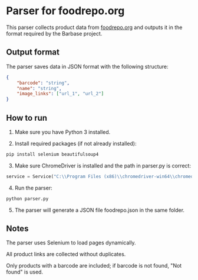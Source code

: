 # Parser for foodrepo.org

This parser collects product data from [foodrepo.org](https://www.foodrepo.org) and outputs it in the format required by the Barbase project.

## Output format

The parser saves data in JSON format with the following structure:

```json
{
    "barcode": "string",
    "name": "string",
    "image_links": ["url_1", "url_2"]
}
```

## How to run
1. Make sure you have Python 3 installed.

2. Install required packages (if not already installed):

```bash
pip install selenium beautifulsoup4
```
3. Make sure ChromeDriver is installed and the path in parser.py is correct:

```python
service = Service("C:\\Program Files (x86)\\chromedriver-win64\\chromedriver.exe")
```
4. Run the parser:

```bash
python parser.py
```
5. The parser will generate a JSON file foodrepo.json in the same folder.

## Notes
The parser uses Selenium to load pages dynamically.

All product links are collected without duplicates.

Only products with a barcode are included; if barcode is not found, "Not found" is used.